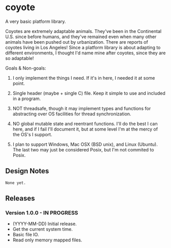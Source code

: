 # coyote

A very basic platform library.

Coyotes are extremely adaptable animals. They've been in the Continental U.S. since before humans, and they've remained even
when many other animals have been pushed out by urbanization. There are reports of coyotes living in Los Angeles! Since a
platform library is about adapting to different environments, I thought I'd name mine after coyotes, since they are so 
adaptable!

Goals & Non-goals:
 1. I only implement the things I need. If it's in here, I needed it at some point.

 2. Single header (maybe + single C) file. Keep it simple to use and included in a program.

 3. NOT threadsafe, though it may implement types and functions for abstracting over OS facilities for thread 
    synchronization.

 4. NO global mutable state and reentrant functions. I'll do the best I can here, and if I fail I'll document it, but at
    some level I'm at the mercy of the OS's I support.
 
 5. I plan to support Windows, Mac OSX (BSD unix), and Linux (Ubuntu). The last two may just be considered Posix, but I'm
    not commited to Posix.

## Design Notes

    None yet.

## Releases

### Version 1.0.0 - IN PROGRESS
  - (YYYY-MM-DD) Initial release.
  - Get the current system time.
  - Basic file IO.
  - Read only memory mapped files.

